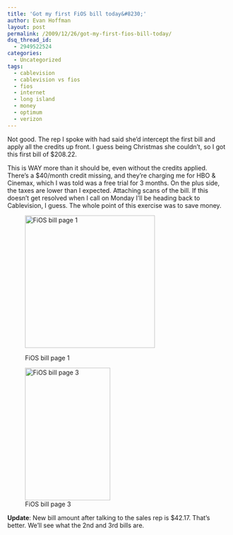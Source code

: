 ```yaml
---
title: 'Got my first FiOS bill today&#8230;'
author: Evan Hoffman
layout: post
permalink: /2009/12/26/got-my-first-fios-bill-today/
dsq_thread_id:
  - 2949522524
categories:
  - Uncategorized
tags:
  - cablevision
  - cablevision vs fios
  - fios
  - internet
  - long island
  - money
  - optimum
  - verizon
---
```

Not good. The rep I spoke with had said she&#8217;d intercept the first bill and apply all the credits up front. I guess being Christmas she couldn&#8217;t, so I got this first bill of $208.22.

<!--more-->

This is WAY more than it should be, even without the credits applied. There&#8217;s a $40/month credit missing, and they&#8217;re charging me for HBO &#038; Cinemax, which I was told was a free trial for 3 months. On the plus side, the taxes are lower than I expected. Attaching scans of the bill. If this doesn&#8217;t get resolved when I call on Monday I&#8217;ll be heading back to Cablevision, I guess. The whole point of this exercise was to save money.<figure id="attachment_276" style="width: 294px;" class="wp-caption alignleft">

<a href="http://evanhoffman.com/evan/wp-content/uploads/2009/12/Fios-bill-2009-12-26-001-edit.jpg" onclick="_gaq.push(['_trackEvent', 'outbound-article', 'http://evanhoffman.com/evan/wp-content/uploads/2009/12/Fios-bill-2009-12-26-001-edit.jpg', '']);" ><img src="http://www.evanhoffman.com/evan/wp-content/uploads/2009/12/Fios-bill-2009-12-26-001-edit-294x300.jpg" alt="FiOS bill page 1" title="FiOS bill page 1" width="294" height="300" class="size-medium wp-image-276" /></a><figcaption class="wp-caption-text">FiOS bill page 1</figcaption></figure> <figure id="attachment_277" style="width: 193px;" class="wp-caption alignleft"><a href="http://evanhoffman.com/evan/wp-content/uploads/2009/12/fios-bill-2009-12-26-002-edit.jpg" onclick="_gaq.push(['_trackEvent', 'outbound-article', 'http://evanhoffman.com/evan/wp-content/uploads/2009/12/fios-bill-2009-12-26-002-edit.jpg', '']);" ><img src="http://www.evanhoffman.com/evan/wp-content/uploads/2009/12/fios-bill-2009-12-26-002-edit-193x300.jpg" alt="FiOS bill page 3" title="fios bill 2009-12-26 002-edit" width="193" height="300" class="size-medium wp-image-277" /></a><figcaption class="wp-caption-text">FiOS bill page 3</figcaption></figure> 

**Update**: New bill amount after talking to the sales rep is $42.17. That&#8217;s better. We&#8217;ll see what the 2nd and 3rd bills are.